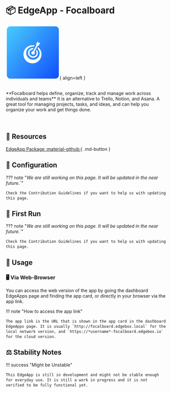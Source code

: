 # 📦 EdgeApp - Focalboard

![Chatpad Logo](../../assets/images/edgeapps/focalboard.png){ align=left }

<br>
**Focalboard helps define, organize, track and manage work across individuals and teams** It is an alternative to Trello, Notion, and Asana. A great tool for managing projects, tasks, and ideas, and can help you organize your work and get things done.
<br><br><br>

## 🔗 Resources

[EdgeApp Package :material-github:](https://github.com/edgebox-iot/apps/tree/main/focalboard){ .md-button }

## 📝 Configuration

??? note "*We are still working on this page. It will be updated in the near future.*`"

    Check the Contribution Guidelines if you want to help us with updating this page.

## 🏃 First Run

??? note "*We are still working on this page. It will be updated in the near future.*`"

    Check the Contribution Guidelines if you want to help us with updating this page.

## 📖 Usage

### 🖥️ Via Web-Browser

You can access the web version of the app by going the dashboard EdgeApps page and finding the app card, or directly in your browser via the app link.

!!! note "How to access the app link"

    The app link is the URL that is shown in the app card in the dashboard EdgeApps page. It is usually `http://focalboard.edgebox.local` for the local network version, and `https://*username*-focalboard.edgebox.io` for the cloud version.

## ⚖️ Stability Notes

!!! success "Might be Unstable"

    This EdgeApp is still in development and might not be stable enough for everyday use. It is still a work in progress and it is not verified to be fully functional yet.
